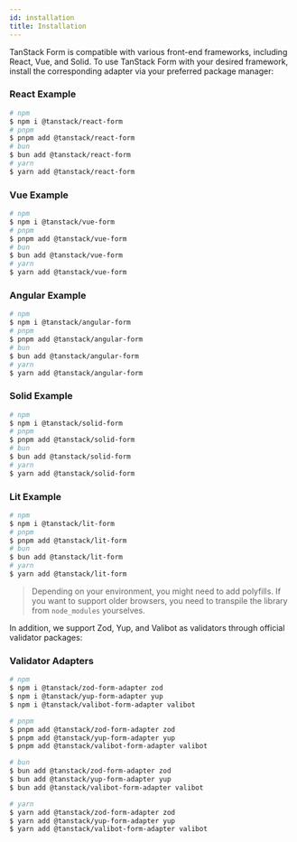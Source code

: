 ```yaml
---
id: installation
title: Installation
---
```


TanStack Form is compatible with various front-end frameworks, including React, Vue, and Solid. To use TanStack Form with your desired framework, install the corresponding adapter via your preferred package manager:

### React Example
```bash
# npm
$ npm i @tanstack/react-form
# pnpm
$ pnpm add @tanstack/react-form
# bun
$ bun add @tanstack/react-form
# yarn
$ yarn add @tanstack/react-form
```

### Vue Example
```bash
# npm
$ npm i @tanstack/vue-form
# pnpm
$ pnpm add @tanstack/vue-form
# bun
$ bun add @tanstack/vue-form
# yarn
$ yarn add @tanstack/vue-form
```

### Angular Example
```bash
# npm
$ npm i @tanstack/angular-form
# pnpm
$ pnpm add @tanstack/angular-form
# bun
$ bun add @tanstack/angular-form
# yarn
$ yarn add @tanstack/angular-form
```

### Solid Example
```bash
# npm
$ npm i @tanstack/solid-form
# pnpm
$ pnpm add @tanstack/solid-form
# bun
$ bun add @tanstack/solid-form
# yarn
$ yarn add @tanstack/solid-form
```

### Lit Example
```bash
# npm
$ npm i @tanstack/lit-form
# pnpm
$ pnpm add @tanstack/lit-form
# bun
$ bun add @tanstack/lit-form
# yarn
$ yarn add @tanstack/lit-form
```

> Depending on your environment, you might need to add polyfills. If you want to support older browsers, you need to transpile the library from `node_modules` yourselves.

In addition, we support Zod, Yup, and Valibot as validators through official validator packages:

### Validator Adapters
```bash
# npm
$ npm i @tanstack/zod-form-adapter zod
$ npm i @tanstack/yup-form-adapter yup
$ npm i @tanstack/valibot-form-adapter valibot

# pnpm
$ pnpm add @tanstack/zod-form-adapter zod
$ pnpm add @tanstack/yup-form-adapter yup
$ pnpm add @tanstack/valibot-form-adapter valibot

# bun
$ bun add @tanstack/zod-form-adapter zod
$ bun add @tanstack/yup-form-adapter yup
$ bun add @tanstack/valibot-form-adapter valibot

# yarn
$ yarn add @tanstack/zod-form-adapter zod
$ yarn add @tanstack/yup-form-adapter yup
$ yarn add @tanstack/valibot-form-adapter valibot
